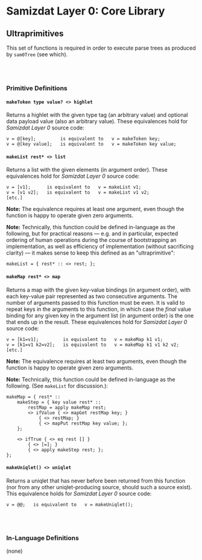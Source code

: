 Samizdat Layer 0: Core Library
==============================

Ultraprimitives
---------------

This set of functions is required in order to execute
parse trees as produced by `sam0Tree` (see which).

<br><br>
### Primitive Definitions


#### `makeToken type value? <> highlet`

Returns a highlet with the given type tag (an arbitrary value)
and optional data payload value (also an arbitrary value). These
equivalences hold for *Samizdat Layer 0* source code:

```
v = @[key];         is equivalent to   v = makeToken key;
v = @[key value];   is equivalent to   v = makeToken key value;
```

#### `makeList rest* <> list`

Returns a list with the given elements (in argument order).
These equivalences hold for *Samizdat Layer 0* source code:

```
v = [v1];      is equivalent to   v = makeList v1;
v = [v1 v2];   is equivalent to   v = makeList v1 v2;
[etc.]
```

**Note:** The equivalence requires at least one argument, even though
the function is happy to operate given zero arguments.

**Note:** Technically, this function could be defined in-language as the
following, but for practical reasons &mdash; e.g. and in particular,
expected ordering of human operations during the course of
bootstrapping an implementation, as well as efficiency of
implementation (without sacrificing clarity) &mdash; it makes sense to
keep this defined as an "ultraprimitive":

```
makeList = { rest* :: <> rest; };
```

#### `makeMap rest* <> map`

Returns a map with the given key-value bindings (in argument
order), with each key-value pair represented as two consecutive
arguments. The number of arguments passed to this function must be
even. It is valid to repeat keys in the arguments to this function, in
which case the *final* value binding for any given key in the argument
list (in argument order) is the one that ends up in the result. These
equivalences hold for *Samizdat Layer 0* source code:

```
v = [k1=v1];         is equivalent to   v = makeMap k1 v1;
v = [k1=v1 k2=v2];   is equivalent to   v = makeMap k1 v1 k2 v2;
[etc.]
```

**Note:** The equivalence requires at least two arguments, even though
the function is happy to operate given zero arguments.

**Note:** Technically, this function could be defined in-language as the
following. (See `makeList` for discussion.):

```
makeMap = { rest* ::
    makeStep = { key value rest* ::
        restMap = apply makeMap rest;
        <> ifValue { <> mapGet restMap key; }
            { <> restMap; }
            { <> mapPut restMap key value; };
    };

    <> ifTrue { <> eq rest [] }
        { <> [=]; }
        { <> apply makeStep rest; };
};
```

#### `makeUniqlet() <> uniqlet`

Returns a uniqlet that has never before been returned from this
function (nor from any other uniqlet-producing source, should such a
source exist). This equivalence holds for *Samizdat Layer 0* source
code:

```
v = @@;   is equivalent to   v = makeUniqlet();
```


<br><br>
### In-Language Definitions

(none)
